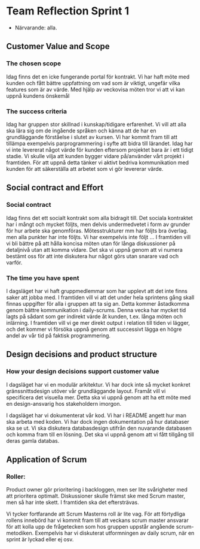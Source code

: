 ﻿# Team Reflection Sprint 1

* Närvarande: alla.

## Customer Value and Scope

### The chosen scope
Idag finns det en icke fungerande portal för kontrakt. Vi har haft möte med kunden och fått bättre uppfattning om
vad som är viktigt, ungefär vilka features som är av värde. Med hjälp av veckovisa möten tror vi att vi kan uppnå
kundens önskemål

### The success criteria
Idag har gruppen stor skillnad i kunskap/tidigare erfarenhet. Vi vill att alla ska lära sig om de ingående språken
och känna att de har en grundläggande förståelse i slutet av kursen. Vi har kommit fram till att tillämpa
exempelvis parprogrammering i syfte att bidra till lärandet.
Idag har vi inte levererat något värde för kunden eftersom projektet bara är i ett tidigt stadie. Vi skulle vilja
att kunden bygger vidare på/använder vårt projekt i framtiden. För att uppnå detta tänker vi aktivt bedriva
kommunikation med kunden för att säkerställa att arbetet som vi gör levererar värde.

## Social contract and Effort

### Social contract
Idag finns det ett socialt kontrakt som alla bidragit till. Det sociala kontraktet har i mångt och mycket följts,
men delvis undermedvetet i form av grunder för hur arbete ska genomföras. Mötesstrukturer mm har följts bra
överlag. men alla punkter har inte följts. Vi har exempelvis inte följt … I framtiden vill vi bli bättre på att
hålla koncisa möten utan för långa diskussioner på detaljnivå utan att komma vidare. Det ska vi uppnå genom att vi
numera bestämt oss för att inte diskutera hur något görs utan snarare vad och varför.

### The time you have spent
I dagsläget har vi haft gruppmedlemmar som har upplevt att det inte finns saker att jobba med. I framtiden vill vi
att det under hela sprintens gång skall finnas uppgifter för alla i gruppen att ta sig an. Detta kommer åstadkomma
genom bättre kommunikation i daily-scrums.
Denna vecka har mycket tid lagts på sådant som ger indirekt värde åt kunden, t.ex. långa möten och inlärning. I
framtiden vill vi ge mer direkt output i relation till tiden vi lägger, och det kommer vi försöka uppnå genom att
successivt lägga en högre andel av vår tid på faktisk programmering.

## Design decisions and product structure

### How your design decisions support customer value
I dagsläget har vi en modulär arkitektur. Vi har dock inte så mycket konkret gränssnittsdesign utöver vår
grundläggande layout. Framåt vill vi specificera det visuella mer. Detta ska vi uppnå genom att ha ett möte med en
design-ansvarig hos stakeholdern imorgon.

I dagsläget har vi dokumenterat vår kod. Vi har i README angett hur man ska arbeta med koden. Vi har dock ingen
dokumentation på hur databaser ska se ut. Vi ska diskutera databasdesign utifrån den nuvarande databasen och komma
fram till en lösning. Det ska vi uppnå genom att vi fått tillgång till deras gamla databas.

## Application of Scrum

### Roller:
Product owner gör prioritering i backloggen, men ser lite svårigheter med att prioritera optimalt. Diskussioner
skulle främst ske med Scrum master, men så har inte skett. I framtiden ska det eftersträvas.

Vi tycker fortfarande att Scrum Masterns roll är lite vag. För att förtydliga rollens innebörd har vi kommit fram
till att veckans scrum master ansvarar för att kolla upp de frågetecken som hos gruppen uppstår angående
scrum-metodiken. Exempelvis har vi diskuterat utformningen av daily scrum, när en sprint är lyckad eller ej osv.

